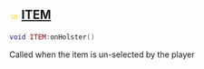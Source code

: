 ## ![shared](.gitbook/assets/shared.png) [ITEM](home/ITEM)



```lua
void ITEM:onHolster()
```

Called when the item is un-selected by the player



